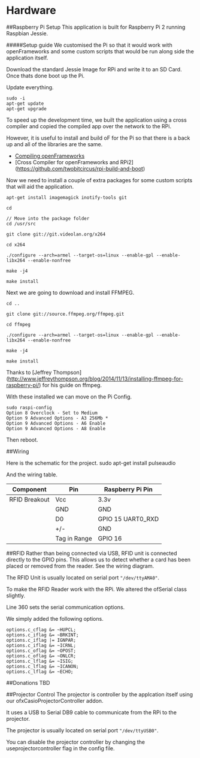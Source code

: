 Hardware
===

##Raspberry Pi Setup
This application is built for Raspberry Pi 2 running Raspbian Jessie.

#####Setup guide
We customised the Pi so that it would work with openFrameworks and some custom scripts that would be run along side the application itself.

Download the standard Jessie Image for RPi and write it to an SD Card. Once thats done boot up the Pi.

Update everything.

````
sudo -i 
apt-get update
apt-get upgrade
````

To speed up the development time, we built the application using a cross compiler and copied the compiled app over the network to the RPi. 

However, it is useful to install and build oF for the Pi so that there is a back up and all of the libraries are the same.

* [Compiling openFrameworks](http://openframeworks.cc/setup/raspberrypi/)
* [Cross Compiler for openFrameworks and RPi2] (https://github.com/twobitcircus/rpi-build-and-boot)

Now we need to install a couple of extra packages for some custom scripts that will aid the application.

````
apt-get install imagemagick inotify-tools git

cd 

// Move into the package folder
cd /usr/src

git clone git://git.videolan.org/x264

cd x264

./configure --arch=armel --target-os=linux --enable-gpl --enable-libx264 --enable-nonfree

make -j4

make install 
````

Next we are going to download and install FFMPEG.

````
cd ..
 
git clone git://source.ffmpeg.org/ffmpeg.git

cd ffmpeg

./configure --arch=armel --target-os=linux --enable-gpl --enable-libx264 --enable-nonfree

make -j4

make install
````

Thanks to [Jeffrey Thompson] (http://www.jeffreythompson.org/blog/2014/11/13/installing-ffmpeg-for-raspberry-pi/) for his guide on ffmpeg.

With these installed we can move on the Pi Config.

````
sudo raspi-config
Option 8 Overclock - Set to Medium
Option 9 Advanced Options - A3 256Mb *
Option 9 Advanced Options - A6 Enable
Option 9 Advanced Options - A8 Enable 
````

Then reboot.

##Wiring

Here is the schematic for the project.
sudo apt-get install pulseaudio

And the wiring table.

| Component     |Pin| Raspberry Pi Pin |
|---------------|---|------------------|
| RFID Breakout |Vcc|      3.3v        |   
|               |GND|      GND         |   
|               |D0 | GPIO 15 UART0_RXD|   
|               |+/-|      GND         |   
|               |Tag in Range |     GPIO 16      |   

##RFID
Rather than being connected via USB, RFID unit is connected directly to the GPIO pins. This allows us to detect whether a card has been placed or removed from the reader. See the wiring diagram.

The RFID Unit is usually located on serial port <code>"/dev/ttyAMA0"</code>.

To make the RFID Reader work with the RPi. We altered the ofSerial class slightly.

Line 360 sets the serial communication options. 

We simply added the following options.

````
options.c_cflag &= ~HUPCL;
options.c_iflag &= ~BRKINT;
options.c_iflag |= IGNPAR;
options.c_iflag &= ~ICRNL;
options.c_oflag &= ~OPOST;
options.c_oflag &= ~ONLCR;
options.c_lflag &= ~ISIG;
options.c_lflag &= ~ICANON;
options.c_lflag &= ~ECHO;

````


##Donations
TBD

##Projector Control 
The projector is controller by the applcation itself using our ofxCasioProjectorController addon.

It uses a USB to Serial DB9 cable to communicate from the RPi to the projector.

The projector is usually located on serial port <code>"/dev/ttyUSB0"</code>.

You can disable the projector controller by changing the useprojectorcontroller flag in the config file.
